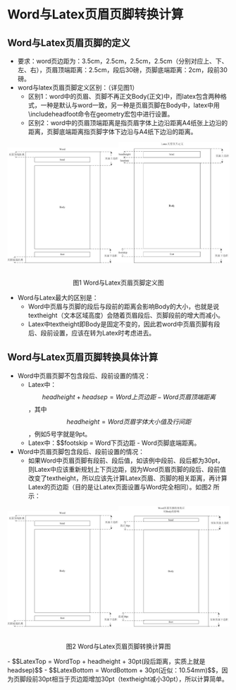 # Word与Latex页眉页脚转换计算
## Word与Latex页眉页脚的定义
  - 要求：word页边距为：3.5cm，2.5cm，2.5cm，2.5cm（分别对应上、下、左、右），页眉顶端距离：2.5cm，段后30磅，页脚底端距离：2cm，段前30磅。
  - word与latex页眉页脚定义区别：（详见图1）
    - 区别1：word中的页眉、页脚不再正文Body(正文)中，而latex包含两种格式，一种是默认与word一致，另一种是页眉页脚在Body中，latex中用\\includeheadfoot命令在geometry宏包中进行设置。
    - 区别2：word中的页眉顶端距离是指页眉字体上边沿距离A4纸张上边沿的距离，页脚底端距离指页脚字体下边沿与A4纸下边沿的距离。
<div align=center>
  <img src="https://github.com/small25300/ImageLibrary/blob/master/DefinitionOfHeadfoot/Word%E9%A1%B5%E7%9C%89%E9%A1%B5%E8%84%9A.jpg", width = 50%,height = 50%><img src="https://github.com/small25300/ImageLibrary/blob/master/DefinitionOfHeadfoot/Latex%E9%A1%B5%E7%9C%89%E9%A1%B5%E8%84%9A.jpg", width = 50%,height = 50%>
</div>
<br/> 
<p align="center">图1 Word与Latex页眉页脚定义图</p>

  - Word与Latex最大的区别是：
    - Word中页眉与页脚的段后与段前的距离会影响Body的大小，也就是说textheight（文本区域高度）会随着页眉段后、页脚段前的增大而减小。
    - Latex中textheight即Body是固定不变的，因此若word中页眉页脚有段后、段前设置，应该在转为Latex时考虑进去。
## Word与Latex页眉页脚转换具体计算
  - Word中页眉页脚不包含段后、段前设置的情况：
    - Latex中：$$headheight + headsep = Word上页边距 - Word页眉顶端距离$$，其中$$headheight = Word页眉字体大小值及行间距$$，例如5号字就是9pt。
    - Latex中：$$footskip = Word下页边距 - Word页脚底端距离。
  - Word中页眉页脚包含段后、段前设置的情况：
    - 如果Word中页眉页脚有段前、段后值，如该例中段前、段后都为30pt，则Latex中应该重新规划上下页边距，因为Word页眉页脚的段后、段前值改变了textheight，所以应该先计算Latex页眉、页脚的相关距离，再计算Latex的页边距（目的是让Latex页面设置与Word完全相同）。如图2 所示：
<div align=center>
  <img src="https://github.com/small25300/ImageLibrary/blob/master/DefinitionOfHeadfoot/Word%E9%A1%B5%E7%9C%89%E9%A1%B5%E8%84%9A.jpg", width = 50%,height = 50%><img src="https://github.com/small25300/ImageLibrary/blob/master/DefinitionOfHeadfoot/%E5%8C%85%E5%90%AB%E6%AE%B5%E5%89%8D%E6%AE%B5%E5%90%8E%E7%9A%84%E8%BD%AC%E6%8D%A2.jpg", width = 50%,height = 50%>
</div>
<br/> 
<p align="center">图2 Word与Latex页眉页脚转换计算图</p>    
    - $$LatexTop = WordTop + headheight + 30pt(段后距离，实质上就是headsep)$$
    - $$LatexBottom = WordBottom + 30pt(近似：10.54mm)$$，因为页脚段前30pt相当于页边距增加30pt（textheight减小30pt），所以计算简单。
    
